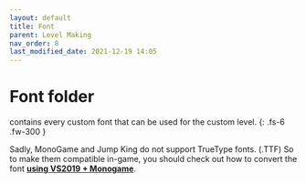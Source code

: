 ```yaml
---
layout: default
title: Font
parent: Level Making
nav_order: 8
last_modified_date: 2021-12-19 14:05
---
```


# Font folder

contains every custom font that can be used for the custom level.<!-- more -->
{: .fs-6 .fw-300 }

Sadly, MonoGame and Jump King do not support TrueType fonts. (.TTF) So to make them compatible in-game, you should check out how to convert the font [**using VS2019 + Monogame**](../../tools/vs2019-monogame/). 
